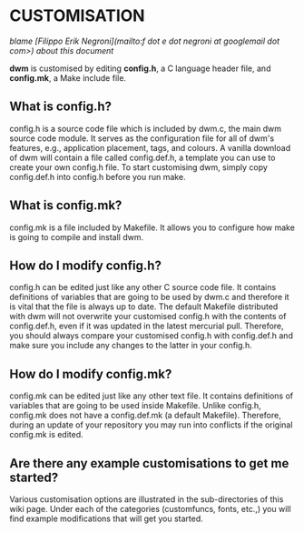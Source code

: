 CUSTOMISATION
=============

*blame [Filippo Erik Negroni](mailto:f dot e dot negroni at googlemail dot com>) about this document*

**dwm** is customised by editing **config.h**, a C language header file, and **config.mk**, a Make include file.

What is **config.h**?
---------------------

config.h is a source code file which is included by dwm.c, the main dwm source code module.
It serves as the configuration file for all of dwm's features, e.g., application placement, tags, and colours.
A vanilla download of dwm will contain a file called config.def.h, a template you can use to create your own config.h file.
To start customising dwm, simply copy config.def.h into config.h before you run make.

What is **config.mk**?
----------------------

config.mk is a file included by Makefile.  It allows you to configure how make is going to compile and install dwm. 

How do I modify **config.h**?
-----------------------------

config.h can be edited just like any other C source code file.
It contains definitions of variables that are going to be used by dwm.c and therefore it is vital that the file is always up to date.
The default Makefile distributed with dwm will not overwrite your customised config.h with the contents of config.def.h, even if it was updated in the latest mercurial pull.
Therefore, you should always compare your customised config.h with config.def.h and make sure you include any changes to the latter in your config.h.

How do I modify **config.mk**?
------------------------------

config.mk can be edited just like any other text file.
It contains definitions of variables that are going to be used inside Makefile.
Unlike config.h, config.mk does not have a config.def.mk (a default Makefile).
Therefore, during an update of your repository you may run into conflicts if the original config.mk is edited.

Are there any example customisations to get me started?
-------------------------------------------------------

Various customisation options are illustrated in the sub-directories of this wiki page. Under each of the categories (customfuncs, fonts, etc.,) you will find example modifications that will get you started.
